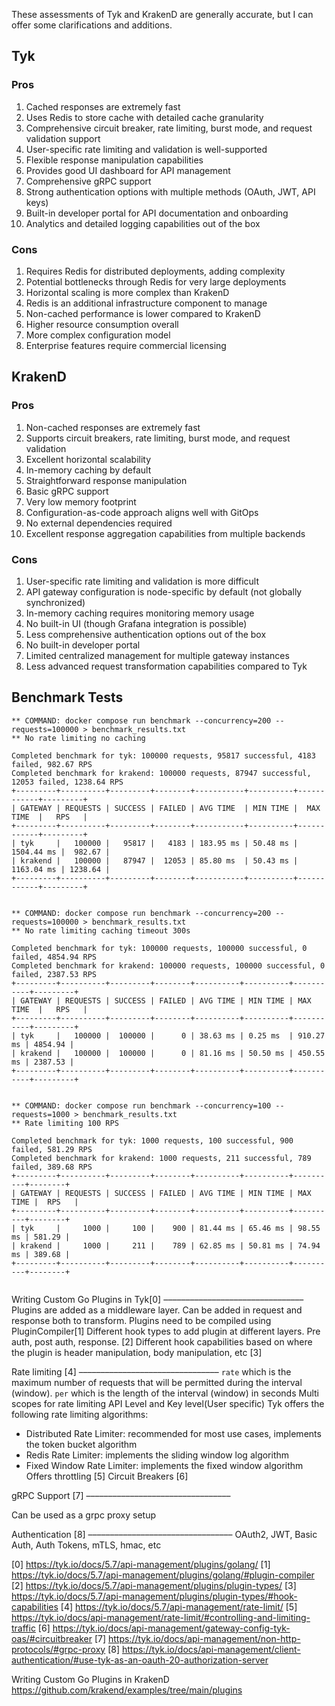 These assessments of Tyk and KrakenD are generally accurate, but I can offer some clarifications and additions.

## Tyk

### Pros
1. Cached responses are extremely fast
2. Uses Redis to store cache with detailed cache granularity 
3. Comprehensive circuit breaker, rate limiting, burst mode, and request validation support
4. User-specific rate limiting and validation is well-supported
5. Flexible response manipulation capabilities
6. Provides good UI dashboard for API management
7. Comprehensive gRPC support
8. Strong authentication options with multiple methods (OAuth, JWT, API keys)
9. Built-in developer portal for API documentation and onboarding
10. Analytics and detailed logging capabilities out of the box

### Cons
1. Requires Redis for distributed deployments, adding complexity
2. Potential bottlenecks through Redis for very large deployments
3. Horizontal scaling is more complex than KrakenD
4. Redis is an additional infrastructure component to manage
5. Non-cached performance is lower compared to KrakenD
6. Higher resource consumption overall
7. More complex configuration model
8. Enterprise features require commercial licensing

## KrakenD

### Pros
1. Non-cached responses are extremely fast
2. Supports circuit breakers, rate limiting, burst mode, and request validation
3. Excellent horizontal scalability
4. In-memory caching by default
5. Straightforward response manipulation
6. Basic gRPC support
7. Very low memory footprint
8. Configuration-as-code approach aligns well with GitOps
9. No external dependencies required
10. Excellent response aggregation capabilities from multiple backends

### Cons
1. User-specific rate limiting and validation is more difficult
2. API gateway configuration is node-specific by default (not globally synchronized)
3. In-memory caching requires monitoring memory usage
4. No built-in UI (though Grafana integration is possible)
5. Less comprehensive authentication options out of the box
6. No built-in developer portal
7. Limited centralized management for multiple gateway instances
8. Less advanced request transformation capabilities compared to Tyk


## Benchmark Tests
```
** COMMAND: docker compose run benchmark --concurrency=200 --requests=100000 > benchmark_results.txt
** No rate limiting no caching

Completed benchmark for tyk: 100000 requests, 95817 successful, 4183 failed, 982.67 RPS
Completed benchmark for krakend: 100000 requests, 87947 successful, 12053 failed, 1238.64 RPS
+---------+----------+---------+--------+-----------+----------+------------+---------+
| GATEWAY | REQUESTS | SUCCESS | FAILED | AVG TIME  | MIN TIME |  MAX TIME  |   RPS   |
+---------+----------+---------+--------+-----------+----------+------------+---------+
| tyk     |   100000 |   95817 |   4183 | 183.95 ms | 50.48 ms | 1504.44 ms |  982.67 |
| krakend |   100000 |   87947 |  12053 | 85.80 ms  | 50.43 ms | 1163.04 ms | 1238.64 |
+---------+----------+---------+--------+-----------+----------+------------+---------+


** COMMAND: docker compose run benchmark --concurrency=200 --requests=100000 > benchmark_results.txt
** No rate limiting caching timeout 300s

Completed benchmark for tyk: 100000 requests, 100000 successful, 0 failed, 4854.94 RPS
Completed benchmark for krakend: 100000 requests, 100000 successful, 0 failed, 2387.53 RPS
+---------+----------+---------+--------+----------+----------+-----------+---------+
| GATEWAY | REQUESTS | SUCCESS | FAILED | AVG TIME | MIN TIME | MAX TIME  |   RPS   |
+---------+----------+---------+--------+----------+----------+-----------+---------+
| tyk     |   100000 |  100000 |      0 | 38.63 ms | 0.25 ms  | 910.27 ms | 4854.94 |
| krakend |   100000 |  100000 |      0 | 81.16 ms | 50.50 ms | 450.55 ms | 2387.53 |
+---------+----------+---------+--------+----------+----------+-----------+---------+


** COMMAND: docker compose run benchmark --concurrency=100 --requests=1000 > benchmark_results.txt
** Rate limiting 100 RPS

Completed benchmark for tyk: 1000 requests, 100 successful, 900 failed, 581.29 RPS
Completed benchmark for krakend: 1000 requests, 211 successful, 789 failed, 389.68 RPS
+---------+----------+---------+--------+----------+----------+----------+--------+
| GATEWAY | REQUESTS | SUCCESS | FAILED | AVG TIME | MIN TIME | MAX TIME |  RPS   |
+---------+----------+---------+--------+----------+----------+----------+--------+
| tyk     |     1000 |     100 |    900 | 81.44 ms | 65.46 ms | 98.55 ms | 581.29 |
| krakend |     1000 |     211 |    789 | 62.85 ms | 50.81 ms | 74.94 ms | 389.68 |
+---------+----------+---------+--------+----------+----------+----------+--------+


```

Writing Custom Go Plugins in Tyk[0]
––––––––––––––––––––––––––––––––
Plugins are added as a middleware layer. Can be added in request and response both to transform.
Plugins need to be compiled using PluginCompiler[1]
Different hook types to add plugin at different layers. Pre auth, post auth, response. [2]
Different hook capabilities based on where the plugin is header manipulation, body manipulation, etc [3]


Rate limiting [4]
––––––––––––––––––––––––––––––––
`rate` which is the maximum number of requests that will be permitted during the interval (window). `per` which is the length of the interval (window) in seconds
Multi scopes for rate limiting API Level and Key level(User specific)
Tyk offers the following rate limiting algorithms:
 - Distributed Rate Limiter: recommended for most use cases, implements the token bucket algorithm
 - Redis Rate Limiter: implements the sliding window log algorithm
 - Fixed Window Rate Limiter: implements the fixed window algorithm
Offers throttling [5]
Circuit Breakers [6]


gRPC Support [7]
–––––––––––––––––––––––––––––––––

Can be used as a grpc proxy setup


Authentication [8]
–––––––––––––––––––––––––––––––––
OAuth2, JWT, Basic Auth, Auth Tokens, mTLS, hmac, etc


[0] https://tyk.io/docs/5.7/api-management/plugins/golang/
[1] https://tyk.io/docs/5.7/api-management/plugins/golang/#plugin-compiler
[2] https://tyk.io/docs/5.7/api-management/plugins/plugin-types/
[3] https://tyk.io/docs/5.7/api-management/plugins/plugin-types/#hook-capabilities
[4] https://tyk.io/docs/5.7/api-management/rate-limit/
[5] https://tyk.io/docs/api-management/rate-limit/#controlling-and-limiting-traffic
[6] https://tyk.io/docs/api-management/gateway-config-tyk-oas/#circuitbreaker
[7] https://tyk.io/docs/api-management/non-http-protocols/#grpc-proxy
[8] https://tyk.io/docs/api-management/client-authentication/#use-tyk-as-an-oauth-20-authorization-server



Writing Custom Go Plugins in KrakenD
https://github.com/krakend/examples/tree/main/plugins